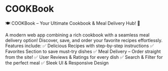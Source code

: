 # COOKBook
🍽️ COOKBook – Your Ultimate Cookbook &amp; Meal Delivery Hub! 🚀

A modern web app combining a rich cookbook with a seamless meal delivery option! Discover, save, and order your favorite recipes effortlessly. Features include:
✅ Delicious Recipes with step-by-step instructions
✅ Favorites Section to save must-try dishes
✅ Meal Delivery – Order straight from the site!
✅ User Reviews & Ratings for every dish
✅ Search & Filter for the perfect meal
✅ Sleek UI & Responsive Design
